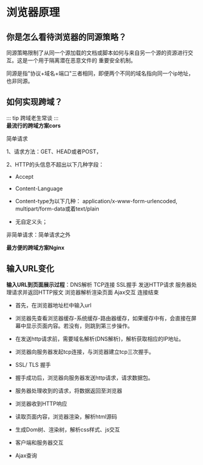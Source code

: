 # 浏览器原理

## 你是怎么看待浏览器的同源策略？

同源策略限制了从同⼀个源加载的⽂档或脚本如何与来⾃另⼀个源的资源进⾏交互。这是⼀个⽤于隔离潜在恶意⽂件的 重要安全机制。

同源是指"协议+域名+端⼝"三者相同，即便两个不同的域名指向同⼀个ip地址，也⾮同源。

## 如何实现跨域？

::: tip
跨域老生常谈
:::  
**最流⾏的跨域⽅案cors**

简单请求

1、请求方法：GET、HEAD或者POST，

2、HTTP的头信息不超出以下几种字段：

- Accept

- Content-Language

- Content-type为以下几种：
application/x-www-form-urlencoded, multipart/form-data或着text/plain

- 无自定义头；

非简单请求：简单请求之外

**最⽅便的跨域⽅案Nginx**

## 输入URL变化

**输入URL到页面展示过程**：DNS解析 TCP连接 SSL握手 发送HTTP请求 服务器处理请求并返回HTTP报文 浏览器解析渲染页面 Ajax交互 连接结束

- 首先，在浏览器地址栏中输入url
- 浏览器先查看浏览器缓存-系统缓存-路由器缓存，如果缓存中有，会直接在屏幕中显示页面内容。若没有，则跳到第三步操作。
- 在发送http请求前，需要域名解析(DNS解析)，解析获取相应的IP地址。
- 浏览器向服务器发起tcp连接，与浏览器建立tcp三次握手。
- SSL/ TLS 握手
- 握手成功后，浏览器向服务器发送http请求，请求数据包。
- 服务器处理收到的请求，将数据返回至浏览器

- 浏览器收到HTTP响应
- 读取页面内容，浏览器渲染，解析html源码
- 生成Dom树、渲染树，解析css样式、js交互
- 客户端和服务器交互
- Ajax查询
